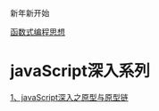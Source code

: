 新年新开始

[函数式编程思想](https://llh911001.gitbooks.io/mostly-adequate-guide-chinese/content/ )
 


# javaScript深入系列

[1、javaScript深入之原型与原型链](https://github.com/wangzhenggui/blog/issues/1)
